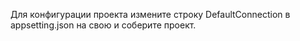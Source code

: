 ﻿Для конфигурации проекта измените строку DefaultConnection в appsetting.json на свою и соберите проект.